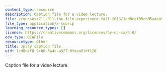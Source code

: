 ```yaml
---
content_type: resource
description: Caption file for a video lecture.
file: /courses/21l-011-the-film-experience-fall-2013/1ed8cef89cb05a4ea9270faaa81df120_r67dVaGtBGA.vtt
file_type: application/x-subrip
learning_resource_types: []
license: https://creativecommons.org/licenses/by-nc-sa/4.0/
ocw_type: OCWFile
resourcetype: Other
title: 3play caption file
uid: 1ed8cef8-9cb0-5a4e-a927-0faaa81df120
---
```

Caption file for a video lecture.